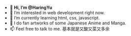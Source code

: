 - 👋 **Hi, I’m @HaringYu**
- 👀 I’m interested in web development right now.
- 🌱 I’m currently learning html, css, javascript.
- 💞️ I do fan artworks of some Japanese Anime and Manga.
- 📫 Feel free to talk to me.
基本就是又酸又菜又多余
<!---
HaringYu/HaringYu is a ✨ special ✨ repository because its `README.md` (this file) appears on your GitHub profile.
You can click the Preview link to take a look at your changes.
--->
